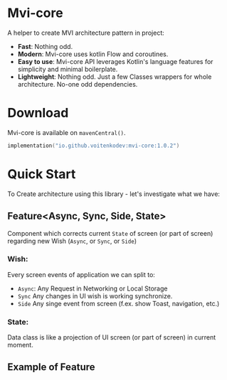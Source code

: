 # **Mvi-core**

A helper to create MVI architecture pattern in project:

- **Fast**: Nothing odd.
- **Modern**: Mvi-core uses kotlin Flow and coroutines.
- **Easy to use**: Mvi-core API leverages Kotlin's language features for simplicity and minimal boilerplate.
- **Lightweight**: Nothing odd. Just a few Classes wrappers for whole architecture. No-one odd dependencies.

# Download
Mvi-core is available on `mavenCentral()`.

```kotlin
implementation("io.github.voitenkodev:mvi-core:1.0.2")
```

# Quick Start
To Create architecture using this library - let's investigate what we have:

## Feature<Async, Sync, Side, State>
Component which corrects current `State` of screen (or part of screen) regarding new Wish (`Async`, or `Sync`, or `Side`)
### Wish:
Every screen events of application we can split to:
- `Async`: Any Request in Networking or Local Storage
- `Sync` Any changes in UI wish is working synchronize.
- `Side` Any singe event from screen (f.ex. show Toast, navigation, etc.)
### State:
Data class is like a projection of UI screen (or part of screen) in current moment.

## Example of Feature
